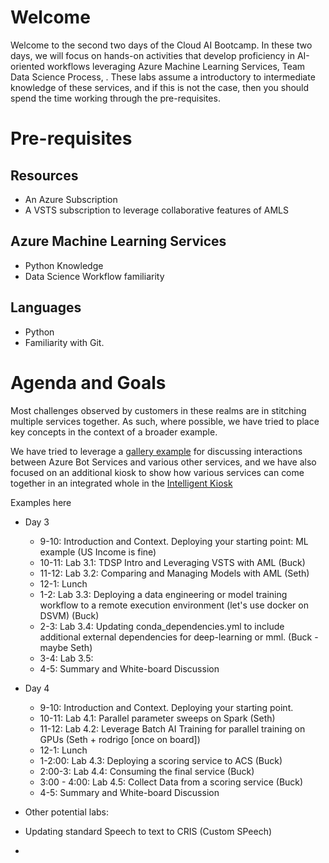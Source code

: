 # Welcome

Welcome to the second two days of the Cloud AI Bootcamp. In these two days, we will focus on hands-on activities that develop proficiency in AI-oriented workflows leveraging Azure Machine Learning Services, Team Data Science Process, . These labs assume a introductory to intermediate knowledge of these services, and if this is not the case, then you should spend the time working through the pre-requisites.

# Pre-requisites

## Resources

- An Azure Subscription
- A VSTS subscription to leverage collaborative features of AMLS

 ## Azure Machine Learning Services

- Python Knowledge
- Data Science Workflow familiarity

 ## 

 ## Languages

- Python
- Familiarity with Git.

# Agenda and Goals

Most challenges observed by customers in these realms are in stitching multiple services together. As such, where possible, we have tried to place key concepts in the context of a broader example. 

We have tried to leverage a [gallery example](https://github.com/Azure/cortana-intelligence-interactive-voice-response-bot) for discussing interactions between Azure Bot Services and various other services, and we have also focused on an additional  kiosk to show how various services can come together in an integrated whole in the [Intelligent Kiosk](https://github.com/Microsoft/Cognitive-Samples-IntelligentKiosk)

Examples here

- Day 3
  - 9-10: Introduction and Context. Deploying your starting point: ML example (US Income is fine)
  - 10-11: Lab 3.1: TDSP Intro and Leveraging VSTS with AML (Buck)
  - 11-12: Lab 3.2: Comparing and Managing Models with AML (Seth)
  - 12-1: Lunch
  - 1-2: Lab 3.3: Deploying a data engineering or model training workflow to a remote execution environment (let's use docker on DSVM) (Buck)
  - 2-3: Lab 3.4: Updating conda_dependencies.yml to include additional external dependencies for deep-learning or mml. (Buck - maybe Seth)
  - 3-4: Lab 3.5: 
  - 4-5: Summary and White-board Discussion
- Day 4 
  - 9-10: Introduction and Context. Deploying your starting point.
  - 10-11: Lab 4.1: Parallel parameter sweeps on Spark (Seth)
  - 11-12: Lab 4.2: Leverage Batch AI Training for parallel training on GPUs (Seth + rodrigo [once on board])
  - 12-1: Lunch
  - 1-2:00: Lab 4.3: Deploying a scoring service to ACS (Buck)
  - 2:00-3: Lab 4.4:  Consuming the final service (Buck)
  - 3:00 - 4:00: Lab 4.5: Collect Data from a scoring service (Buck)
  - 4-5: Summary and White-board Discussion


- Other potential labs:
- Updating standard Speech to text to CRIS (Custom SPeech)
- 